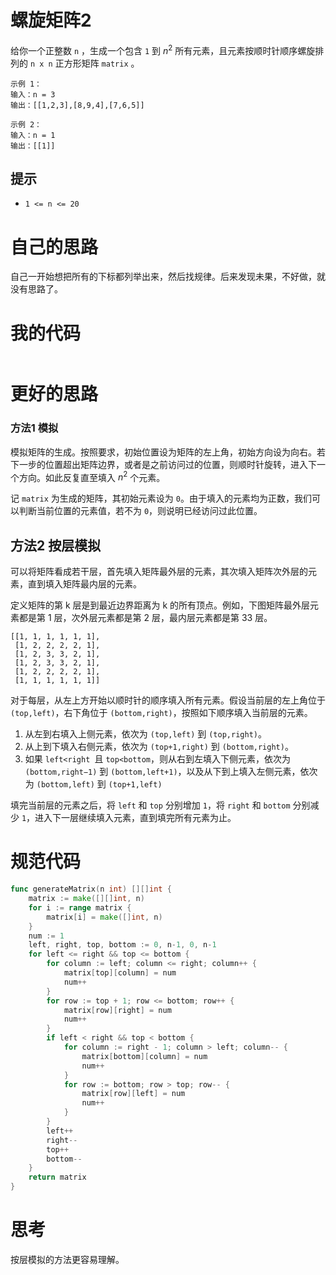 # 螺旋矩阵2

给你一个正整数 `n` ，生成一个包含 `1` 到 $n^2$ 所有元素，且元素按顺时针顺序螺旋排列的 `n x n` 正方形矩阵 `matrix` 。

```
示例 1：
输入：n = 3
输出：[[1,2,3],[8,9,4],[7,6,5]]

示例 2：
输入：n = 1
输出：[[1]]
```

## 提示

- `1 <= n <= 20`

# 自己的思路

自己一开始想把所有的下标都列举出来，然后找规律。后来发现未果，不好做，就没有思路了。

# 我的代码

```go

```

# 更好的思路

### 方法1 模拟

模拟矩阵的生成。按照要求，初始位置设为矩阵的左上角，初始方向设为向右。若下一步的位置超出矩阵边界，或者是之前访问过的位置，则顺时针旋转，进入下一个方向。如此反复直至填入 $n^2$ 个元素。

记 `matrix` 为生成的矩阵，其初始元素设为 `0`。由于填入的元素均为正数，我们可以判断当前位置的元素值，若不为 `0`，则说明已经访问过此位置。

## 方法2 按层模拟

可以将矩阵看成若干层，首先填入矩阵最外层的元素，其次填入矩阵次外层的元素，直到填入矩阵最内层的元素。

定义矩阵的第 k 层是到最近边界距离为 k 的所有顶点。例如，下图矩阵最外层元素都是第 1 层，次外层元素都是第 2 层，最内层元素都是第 33 层。

```
[[1, 1, 1, 1, 1, 1],
 [1, 2, 2, 2, 2, 1],
 [1, 2, 3, 3, 2, 1],
 [1, 2, 3, 3, 2, 1],
 [1, 2, 2, 2, 2, 1],
 [1, 1, 1, 1, 1, 1]]
```

对于每层，从左上方开始以顺时针的顺序填入所有元素。假设当前层的左上角位于 `(top,left)`，右下角位于 `(bottom,right)`，按照如下顺序填入当前层的元素。

1. 从左到右填入上侧元素，依次为 `(top,left)` 到 `(top,right)`。
2. 从上到下填入右侧元素，依次为 `(top+1,right)` 到 `(bottom,right)`。
3. 如果 `left<right `且 `top<bottom`，则从右到左填入下侧元素，依次为 `(bottom,right−1)` 到 `(bottom,left+1)`，以及从下到上填入左侧元素，依次为 `(bottom,left)` 到 `(top+1,left)`


填完当前层的元素之后，将 `left` 和 `top` 分别增加 `1`，将 `right` 和 `bottom` 分别减少 `1`，进入下一层继续填入元素，直到填完所有元素为止。

# 规范代码

```go
func generateMatrix(n int) [][]int {
    matrix := make([][]int, n)
    for i := range matrix {
        matrix[i] = make([]int, n)
    }
    num := 1
    left, right, top, bottom := 0, n-1, 0, n-1
    for left <= right && top <= bottom {
        for column := left; column <= right; column++ {
            matrix[top][column] = num
            num++
        }
        for row := top + 1; row <= bottom; row++ {
            matrix[row][right] = num
            num++
        }
        if left < right && top < bottom {
            for column := right - 1; column > left; column-- {
                matrix[bottom][column] = num
                num++
            }
            for row := bottom; row > top; row-- {
                matrix[row][left] = num
                num++
            }
        }
        left++
        right--
        top++
        bottom--
    }
    return matrix
}
```

# 思考

按层模拟的方法更容易理解。

